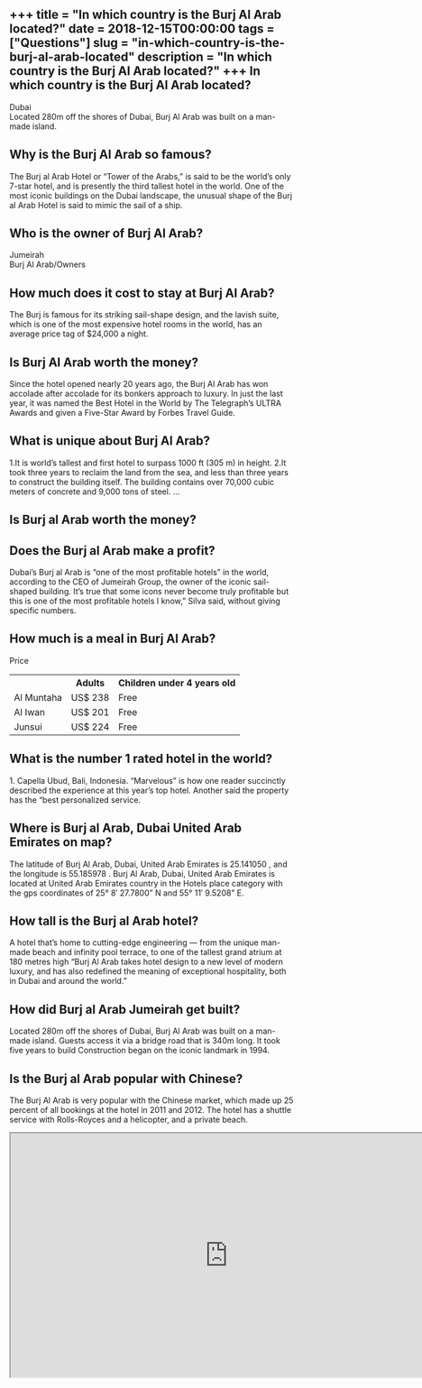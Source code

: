 +++
title = "In which country is the Burj Al Arab located?"
date = 2018-12-15T00:00:00
tags = ["Questions"]
slug = "in-which-country-is-the-burj-al-arab-located"
description = "In which country is the Burj Al Arab located?"
+++
In which country is the Burj Al Arab located?
---------------------------------------------

Dubai  
Located 280m off the shores of Dubai, Burj Al Arab was built on a man-made island.

Why is the Burj Al Arab so famous?
----------------------------------

The Burj al Arab Hotel or “Tower of the Arabs,” is said to be the world’s only 7-star hotel, and is presently the third tallest hotel in the world. One of the most iconic buildings on the Dubai landscape, the unusual shape of the Burj al Arab Hotel is said to mimic the sail of a ship.

Who is the owner of Burj Al Arab?
---------------------------------

Jumeirah  
Burj Al Arab/Owners

How much does it cost to stay at Burj Al Arab?
----------------------------------------------

The Burj is famous for its striking sail-shape design, and the lavish suite, which is one of the most expensive hotel rooms in the world, has an average price tag of $24,000 a night.

Is Burj Al Arab worth the money?
--------------------------------

Since the hotel opened nearly 20 years ago, the Burj Al Arab has won accolade after accolade for its bonkers approach to luxury. In just the last year, it was named the Best Hotel in the World by The Telegraph’s ULTRA Awards and given a Five-Star Award by Forbes Travel Guide.

What is unique about Burj Al Arab?
----------------------------------

1.It is world’s tallest and first hotel to surpass 1000 ft (305 m) in height. 2.It took three years to reclaim the land from the sea, and less than three years to construct the building itself. The building contains over 70,000 cubic meters of concrete and 9,000 tons of steel. …

Is Burj al Arab worth the money?
--------------------------------

Does the Burj al Arab make a profit?
------------------------------------

Dubai’s Burj al Arab is “one of the most profitable hotels” in the world, according to the CEO of Jumeirah Group, the owner of the iconic sail-shaped building. It’s true that some icons never become truly profitable but this is one of the most profitable hotels I know,” Silva said, without giving specific numbers.

How much is a meal in Burj Al Arab?
-----------------------------------

Price

<table><tr><th></th><th>Adults</th><th>Children under 4 years old</th></tr><tr><td>Al Muntaha</td><td>US$ 238</td><td>Free</td></tr><tr><td>Al Iwan</td><td>US$ 201</td><td>Free</td></tr><tr><td>Junsui</td><td>US$ 224</td><td>Free</td></tr></table>

What is the number 1 rated hotel in the world?
----------------------------------------------

1\. Capella Ubud, Bali, Indonesia. “Marvelous” is how one reader succinctly described the experience at this year’s top hotel. Another said the property has the “best personalized service.

Where is Burj al Arab, Dubai United Arab Emirates on map?
---------------------------------------------------------

The latitude of Burj Al Arab, Dubai, United Arab Emirates is 25.141050 , and the longitude is 55.185978 . Burj Al Arab, Dubai, United Arab Emirates is located at United Arab Emirates country in the Hotels place category with the gps coordinates of 25° 8′ 27.7800” N and 55° 11′ 9.5208” E.

How tall is the Burj al Arab hotel?
-----------------------------------

A hotel that’s home to cutting-edge engineering — from the unique man-made beach and infinity pool terrace, to one of the tallest grand atrium at 180 metres high “Burj Al Arab takes hotel design to a new level of modern luxury, and has also redefined the meaning of exceptional hospitality, both in Dubai and around the world.”

How did Burj al Arab Jumeirah get built?
----------------------------------------

Located 280m off the shores of Dubai, Burj Al Arab was built on a man-made island. Guests access it via a bridge road that is 340m long. It took five years to build Construction began on the iconic landmark in 1994.

Is the Burj al Arab popular with Chinese?
-----------------------------------------

The Burj Al Arab is very popular with the Chinese market, which made up 25 percent of all bookings at the hotel in 2011 and 2012. The hotel has a shuttle service with Rolls-Royces and a helicopter, and a private beach.

<iframe allow="accelerometer; autoplay; clipboard-write; encrypted-media; gyroscope; picture-in-picture" allowfullscreen="" class="__youtube_prefs__  epyt-is-override  no-lazyload" data-no-lazy="1" data-origheight="433" data-origwidth="770" data-skipgform_ajax_framebjll="" height="433" id="_ytid_90246" loading="lazy" src="https://www.youtube.com/embed/Ba0UPFkDrxo?enablejsapi=1&autoplay=0&cc_load_policy=0&cc_lang_pref=&iv_load_policy=1&loop=0&modestbranding=0&rel=1&fs=1&playsinline=0&autohide=2&theme=dark&color=red&controls=1&" title="YouTube player" width="770"></iframe>
